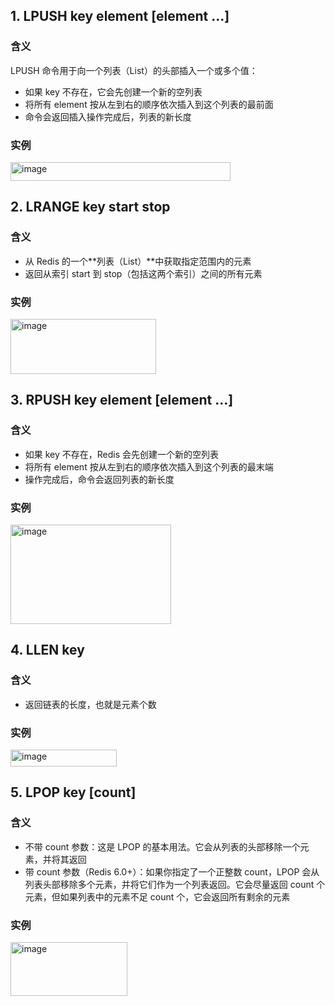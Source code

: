 ## 1. LPUSH key element [element ...]
### 含义
LPUSH 命令用于向一个列表（List）的头部插入一个或多个值：
- 如果 key 不存在，它会先创建一个新的空列表
- 将所有 element 按从左到右的顺序依次插入到这个列表的最前面
- 命令会返回插入操作完成后，列表的新长度

### 实例

<img width="352" height="30" alt="image" src="https://github.com/user-attachments/assets/cad40a7b-de94-4af1-afff-e9250f468290" />

## 2. LRANGE key start stop
### 含义
- 从 Redis 的一个**列表（List）**中获取指定范围内的元素
- 返回从索引 start 到 stop（包括这两个索引）之间的所有元素

### 实例

<img width="233" height="88" alt="image" src="https://github.com/user-attachments/assets/5ff1cbff-5338-4809-b8e8-6cfb30aee7af" />

## 3. RPUSH key element [element ...]
### 含义
- 如果 key 不存在，Redis 会先创建一个新的空列表
- 将所有 element 按从左到右的顺序依次插入到这个列表的最末端
- 操作完成后，命令会返回列表的新长度

### 实例

<img width="257" height="159" alt="image" src="https://github.com/user-attachments/assets/fb5ddb87-2143-449b-8eea-20c0b7552d6e" />

## 4. LLEN key
### 含义
- 返回链表的长度，也就是元素个数

### 实例

<img width="170" height="27" alt="image" src="https://github.com/user-attachments/assets/2617928e-3ccc-4d3e-acb3-3dbbb1ec57ea" />

## 5. LPOP key [count]
### 含义
- 不带 count 参数：这是 LPOP 的基本用法。它会从列表的头部移除一个元素，并将其返回
- 带 count 参数（Redis 6.0+）：如果你指定了一个正整数 count，LPOP 会从列表头部移除多个元素，并将它们作为一个列表返回。它会尽量返回 count 个元素，但如果列表中的元素不足 count 个，它会返回所有剩余的元素

### 实例

<img width="187" height="86" alt="image" src="https://github.com/user-attachments/assets/cdd6a213-7ed9-4d51-895e-37e5340be2a1" />
